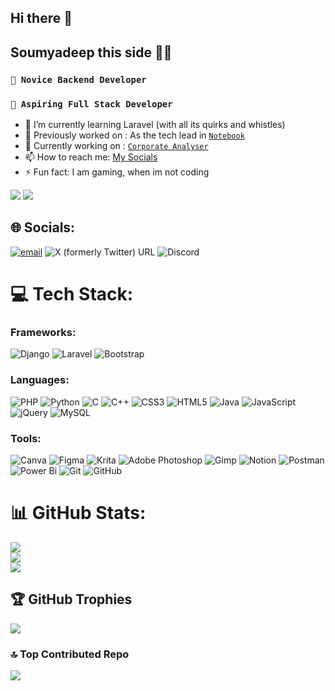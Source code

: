 ## Hi there 👋
## Soumyadeep this side 👨‍💻


<!-- **Soumyadeep-Dey123/Soumyadeep-Dey123** is a ✨ _special_ ✨ repository because its `README.md` (this file) appears on your GitHub profile. -->
### `💫 Novice Backend Developer`
### `🔭 Aspiring Full Stack Developer`
- 🌱 I’m currently learning Laravel (with all its quirks and whistles)
- 📘 Previously worked on : As the tech lead in [`Notebook`](https://github.com/Soumyadeep-Dey123/Notebook.git)
- 📖 Currently working on : [`Corporate Analyser`](https://github.com/Soumyadeep-Dey123/Corporate-Analyzer.git)
- 📫 How to reach me: [My Socials](#🌐-socials)
- ⚡ Fun fact: I am gaming, when im not coding
<!-- - 💬 Ask me about:  -->
<!-- - 📅 Planning to learn and work on : AI/ML, Cybersecurity and contribute to Open source projects -->
<!-- - 👯 I’m looking to collaborate on ... -->
![](https://komarev.com/ghpvc/?username=Soumyadeep-Dey123&style=for-the-badge&label=Profile+Visits)
![](https://hit.yhype.me/github/profile?account_id=83417245)

## 🌐 Socials:
[![email](https://img.shields.io/badge/Email-D14836?logo=gmail&logoColor=white)](mailto:dey.soumyadeep123@gmail.com) 
![X (formerly Twitter) URL](https://img.shields.io/twitter/url?url=https%3A%2F%2Fx.com%2FKnight_quantum1)
![Discord](https://img.shields.io/discord/vGss6nbzJt?style=social)


# 💻 Tech Stack:
### Frameworks:
![Django](https://img.shields.io/badge/django-%23092E20.svg?style=for-the-badge&logo=django&logoColor=white) 
![Laravel](https://img.shields.io/badge/laravel-%23FF2D20.svg?style=for-the-badge&logo=laravel&logoColor=white)
![Bootstrap](https://img.shields.io/badge/bootstrap-%238511FA.svg?style=for-the-badge&logo=bootstrap&logoColor=white) 
### Languages: 
![PHP](https://img.shields.io/badge/php-%23777BB4.svg?style=for-the-badge&logo=php&logoColor=white) 
![Python](https://img.shields.io/badge/python-3670A0?style=for-the-badge&logo=python&logoColor=ffdd54) 
![C](https://img.shields.io/badge/c-%2300599C.svg?style=for-the-badge&logo=c&logoColor=white) 
![C++](https://img.shields.io/badge/c++-%2300599C.svg?style=for-the-badge&logo=c%2B%2B&logoColor=white) 
![CSS3](https://img.shields.io/badge/css3-%231572B6.svg?style=for-the-badge&logo=css3&logoColor=white) 
![HTML5](https://img.shields.io/badge/html5-%23E34F26.svg?style=for-the-badge&logo=html5&logoColor=white) 
![Java](https://img.shields.io/badge/java-%23ED8B00.svg?style=for-the-badge&logo=openjdk&logoColor=white) 
![JavaScript](https://img.shields.io/badge/javascript-%23323330.svg?style=for-the-badge&logo=javascript&logoColor=%23F7DF1E) 
![jQuery](https://img.shields.io/badge/jquery-%230769AD.svg?style=for-the-badge&logo=jquery&logoColor=white) 
![MySQL](https://img.shields.io/badge/mysql-4479A1.svg?style=for-the-badge&logo=mysql&logoColor=white) 
### Tools:
![Canva](https://img.shields.io/badge/Canva-%2300C4CC.svg?style=for-the-badge&logo=Canva&logoColor=white) 
![Figma](https://img.shields.io/badge/figma-%23F24E1E.svg?style=for-the-badge&logo=figma&logoColor=white) 
![Krita](https://img.shields.io/badge/Krita-203759?style=for-the-badge&logo=krita&logoColor=EEF37B) 
![Adobe Photoshop](https://img.shields.io/badge/adobe%20photoshop-%2331A8FF.svg?style=for-the-badge&logo=adobe%20photoshop&logoColor=white) 
![Gimp](https://img.shields.io/badge/Gimp-657D8B?style=for-the-badge&logo=gimp&logoColor=FFFFFF) 
![Notion](https://img.shields.io/badge/Notion-%23000000.svg?style=for-the-badge&logo=notion&logoColor=white) 
![Postman](https://img.shields.io/badge/Postman-FF6C37?style=for-the-badge&logo=postman&logoColor=white) 
![Power Bi](https://img.shields.io/badge/power_bi-F2C811?style=for-the-badge&logo=powerbi&logoColor=black)
![Git](https://img.shields.io/badge/git-%23F05033.svg?style=for-the-badge&logo=git&logoColor=white) 
![GitHub](https://img.shields.io/badge/github-%23121011.svg?style=for-the-badge&logo=github&logoColor=white) 
# 📊 GitHub Stats:
![](https://github-readme-stats.vercel.app/api?username=Soumyadeep-Dey123&theme=transparent&hide_border=false&include_all_commits=true&count_private=true)<br/>
![](https://nirzak-streak-stats.vercel.app/?user=Soumyadeep-Dey123&theme=transparent&hide_border=false)<br/>
![](https://github-readme-stats.vercel.app/api/top-langs/?username=Soumyadeep-Dey123&theme=transparent&hide_border=false&include_all_commits=true&count_private=true&layout=compact)

## 🏆 GitHub Trophies
![](https://github-profile-trophy.vercel.app/?username=Soumyadeep-Dey123&theme=transparent&no-frame=false&no-bg=true&margin-w=4)

### 🔝 Top Contributed Repo
![](https://github-contributor-stats.vercel.app/api?username=Soumyadeep-Dey123&limit=5&theme=transparent&combine_all_yearly_contributions=true)
